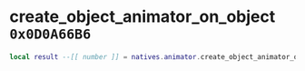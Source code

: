# create_object_animator_on_object `0x0D0A66B6`

```lua
local result --[[ number ]] = natives.animator.create_object_animator_on_object(_unk0 --[[ number ]], _unk1 --[[ number ]], _unk2 --[[ number ]], _unk3 --[[ number ]])
```